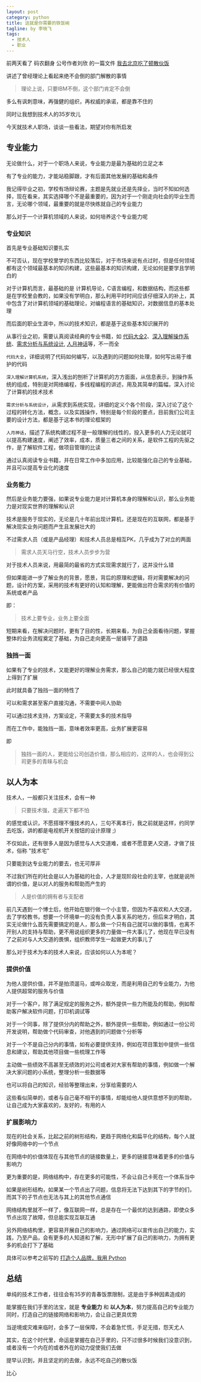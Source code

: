 ```yaml
---
layout: post
category: python
title: 这就是你需要的铁饭碗
tagline: by 李晓飞
tags:
  - 技术人
  - 职业
---
```


前两天看了 码农翻身 公号作者刘欣 的一篇文件 [我去北京吃了顿散伙饭](https://mp.weixin.qq.com/s/zajoK5YNsxfDOFvoRiugiw "刘欣：我去北京吃了顿散伙饭")

讲述了曾经理论上看起来绝不会倒的部门解散的事情

> 理论上说，只要IBM不倒，这个部门肯定不会倒

多么有讽刺意味，再强健的组织，再权威的承诺，都是靠不住的

同时让我想到技术人的35岁坎儿

今天就技术人职场，谈谈一些看法，期望对你有所启发

<!--more-->

## 专业能力

无论做什么，对于一个职场人来说，专业能力是最为基础的立足之本

有了专业的能力，才能站稳脚跟，才有后面其他发展的基础和条件

我记得毕业之初，学校有场辩论赛，主题是先就业还是先择业，当时不知如何选择，现在看来，其实选择哪个不是最重要的，因为对于一个刚走向社会的毕业生而言，无论哪个领域，最重要的就是尽快练就自己的专业能力

那么对于一个计算机领域的人来说，如何培养这个专业能力呢

### 专业知识

首先是专业基础知识要扎实

不可否认，现在学校里学的东西比较落后，对于市场来说有点过时，但是任何领域都有这个领域最基本的知识构建，这些最基本的知识构建，无论如何是要学且学明白的

对于计算机而言，最基础的是 计算机导论，C语言编程，和数据结构，而这些都是在学校里会教的，如果没有学明白，那么利用平时时间应该仔细深入的补上，其中包含了对计算机领域的基础理论，对编程语言的基础知识，对数据信息的基本处理

而后面的职业生涯中，所以的技术知识，都是基于这些基本知识展开的

从事行业之初，需要认真阅读经典的专业书籍，如 [代码大全2](https://item.jd.com/10021184453946.html "代码大全2")、[深入理解操作系统](https://item.jd.com/12006637.html "深入理解操作系统")、[需求分析与系统设计](https://item.jd.com/12799120.html "需求分析与系统设计"), [人月神话](https://item.jd.com/12401749.html "人月神话")等，不一而全

`代码大全`，详细说明了代码如何编写，以及遇到的问题如何处理，如何写出易于维护的代码

`深入理解计算机系统`，深入浅出的刨析了计算机的方方面面，从信息表示，到操作系统的组成，特别是对网络编程，多线程编程的讲述，用及其简单的篇幅，深入讨论了计算机的技术技术

`需求分析与系统设计`，从需求到系统实现，详细的定义个各个阶段，深入讨论了这个过程的转化方法，概念，以及实践操作，特别是每个阶段的要点，目前我们公司主要的设计方法，都是基于这本书的理论框架的

`人月神话`，描述了系统构建过程不是一般理解的线性的，投入更多的人力无论就可以提高构建速度，阐述了效率，成本，质量三者之间的关系，是软件工程的先驱之作，是了解软件工程，做项目管理的比读

通过认真阅读专业书籍，并在日常工作中多加应用，比较能强化自己的专业基础，并且可以提高专业化的速度

### 业务能力

然后是业务能力要强，如果说专业能力是对计算机本身的理解和认识，那么业务能力是对现实世界的理解和认识

技术是服务于现实的，无论是几十年前出现计算机，还是现在的互联网，都是基于解决现实业务问题而产生且发展壮大的

不过需求人员（或是产品经理）和技术人员总是相互PK，几乎成为了对立的两面

> 需求人员天马行空，技术人员步步为营

对于技术人员来说，用最简的最省的方式实现需求就行了，这并没什么错

但如果能进一步了解业务的背景，愿景，背后的原理和逻辑，将对需要解决的问题，设计的方案，采用的技术有更好的认知和理解，更能做出符合需求的有价值的系统或者产品

即：

> 技术上要专业，业务上要全面

短期来看，在解决问题时，更有了目的性，长期来看，为自己全面看待问题，掌握整体的业务流程奠定了基础，为自己走向更高一层铺平了道路

### 独挡一面

如果有了专业的技术，又能更好的理解业务需求，那么自己的能力就已经很大程度上得到了扩展

此时就具备了独挡一面的特性了

可以和需求甚至客户直接沟通，不需要中间人协助

可以通过技术支持，方案设定，不需要太多的技术指导

而在工作中，能独挡一面，意味者效率更高，业务扩展更容易

即

> 独挡一面的人，更能给公司创造价值，那么相应的，这样的人，也会得到公司更多的青睐与机会

## 以人为本

技术人，一般都只关注技术，会有一种

> 只要技术强，走遍天下都不怕

的感觉或认识，不愿搭理不懂技术的人，三句不离本行，我之前就是这样，约同学去吃饭，讲的都是电视机开关按钮的设计原理 ;)

不仅如此，还有很多人是因为感觉与人大交道难，或者不愿意更人交道，才做了技术，俗称 "技术宅"

只要能到达专业能力的要去，也无可厚非

不过我们所在的社会是以人为基础的社会，人才是现阶段社会的主宰，也就是说所谓的价值，是以对人的服务和帮助而产生的

> 人是价值的拥有者与支配者

前几天遇到一个博士后，他开始在银行做一个小主管，但因为不喜欢和人大交道，去了学校教书，想要一个环境单一的没有负责人事关系的地方，但后来才明白，其实无论做什么首先需要搞定的是人，那么做一个只有自己就可以做的事情，也离不开别人的支持与帮助，更不用说组织更多的力量做一件大事儿了，他现在早已没有了之前对与人大交道的畏惧，组织教师学生一起做更大的事儿了

那么对于技术为本的技术人来说，应该如何以人为本呢？

### 提供价值

为他人提供价值，并不是拍须遛马，或哗众取宠，而是利用自己的专业能力，为他人提供超常的服务与价值

对于一个客户，除了满足规定的服务之外，额外提供一些力所能及的帮助，例如帮助客户解决软件问题，打印机调试等

对于一个同事，除了提供分内的帮助之外，额外提供一些帮助，例如通过一份公司开发说明，帮助做个代码审查，对他遇到的问题做个分析等

对于一个不是自己分内的事情，如有必要提供支持，例如在项目策划中提供一些信息和建议，帮助其他项目做一些梳理工作等

主动做一些绩效不高甚至无绩效的对公司或者对大家有帮助的事情，例如做一个解决大家问题的小系统，整理分析一些数据等

也可以将自己的知识，经验等整理出来，分享给需要的人

这些看似简单的，或者与自己毫不相干的事情，却能给他人提供意想不到的帮助，让自己成为大家喜欢的，友好的，有用的人

### 扩展影响力

现在的社会关系，比起之前的树形结构，更趋于网络化和扁平化的结构，每个人就好像网络中的一个节点

在网络中的价值体现在与其他节点的链接数量上，更多的链接意味着更多的价值与影响力

更为重要的是，网络结构中，存在更多的可能性，不会让自己卡死在一个体系当中

如果是树形结构，如果某一个节点出了问题，信息将无法下达到其下的字节的们，而其下的子节点也无法与其上的其他节点通信

网络结构里就不一样了，像互联网一样，总是存在一个最优的达到通路，即使众多节点出现了故障，但总能实现互联互通

另外网络结构里，更容易开展自己的影响力，通过网络可以宣传出自己的能力，实践，乃至产品，会有更多的人知道和了解，无形中扩展了自己的影响力，为拥有更多的机会打下了基础

具体可以参考之前写的 [打造个人品牌，我用 Python](https://mp.weixin.qq.com/s/JctQudPP1XwepsHqmFmgeg "打造个人品牌，我用 Python")

## 总结

单纯的技术工作者，往往会有35岁的青春饭票限制，这是由于多种因素造成的

能掌握在我们手里的法宝，就是 **专业能力** 和 **以人为本**，努力提高自己的专业能力同时，打造自己的链接网络和影响力，会让自己更具优势

当逆境或灾难来临时，会多了一层保障，不会着急忙慌，手足无措，怨天尤人

其实，在这个时代里，命运是掌握在自己手里的，只不过很多时候我们没意识到，或者没有一个内在的或者外在的动力促使我们去做

提早认识到，并且坚定的的去做，永远不吃自己的散伙饭

比心
